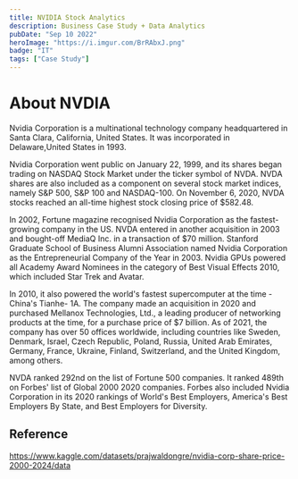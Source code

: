 ```yaml
---
title: NVIDIA Stock Analytics
description: Business Case Study + Data Analytics
pubDate: "Sep 10 2022"
heroImage: "https://i.imgur.com/BrRAbxJ.png"
badge: "IT"
tags: ["Case Study"]
---
```


# About NVDIA

Nvidia Corporation is a multinational technology company headquartered in Santa Clara, California, United States. It was incorporated in Delaware,United States in 1993.

Nvidia Corporation went public on January 22, 1999, and its shares began trading on NASDAQ Stock Market under the ticker symbol of NVDA. NVDA shares are also included as a component on several stock market indices, namely S&P 500, S&P 100 and NASDAQ-100. On November 6, 2020, NVDA stocks reached an all-time highest stock closing price of $582.48.

In 2002, Fortune magazine recognised Nvidia Corporation as the fastest-growing company in the US. NVDA entered in another acquisition in 2003 and bought-off MediaQ Inc. in a transaction of $70 million. Stanford Graduate School of Business Alumni Association named Nvidia Corporation as the Entrepreneurial Company of the Year in 2003. Nvidia GPUs powered all Academy Award Nominees in the category of Best Visual Effects 2010, which included Star Trek and Avatar.

In 2010, it also powered the world's fastest supercomputer at the time - China's Tianhe- 1A. The company made an acquisition in 2020 and purchased Mellanox Technologies, Ltd., a leading producer of networking products at the time, for a purchase price of $7 billion. As of 2021, the company has over 50 offices worldwide, including countries like Sweden, Denmark, Israel, Czech Republic, Poland, Russia, United Arab Emirates, Germany, France, Ukraine, Finland, Switzerland, and the United Kingdom, among others.

NVDA ranked 292nd on the list of Fortune 500 companies. It ranked 489th on Forbes' list of Global 2000 2020 companies. Forbes also included Nvidia Corporation in its 2020 rankings of World's Best Employers, America's Best Employers By State, and Best Employers for Diversity.

## Reference

https://www.kaggle.com/datasets/prajwaldongre/nvidia-corp-share-price-2000-2024/data
